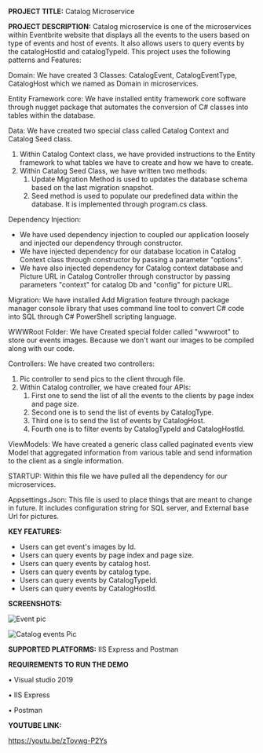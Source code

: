 **PROJECT TITLE:**  Catalog  Microservice

**PROJECT DESCRIPTION:**
Catalog microservice is one of the microservices within Eventbrite website that displays all the events  to the users based on type of events and host of events. It also allows users to query events by the catalogHostId and catalogTypeId. This project uses the following patterns and Features:

Domain:
We have created 3 Classes: CatalogEvent, CatalogEventType, CatalogHost which we named as Domain in microservices.

Entity Framework core:
We have installed entity framework core software through nugget package that automates the conversion of  C# classes into tables within the database.

Data:
We have created two special class called Catalog Context and Catalog Seed class.
1. Within Catalog Context class, we have provided instructions to the Entity framework to what tables we have to create and how we have to create.
2. Within Catalog Seed Class, we have written two methods:
   1. Update Migration Method  is used to updates the database schema based on the last migration snapshot.
   2. Seed method is used to populate our predefined data within the database. It is implemented through program.cs class.
	
Dependency Injection:
* We have used dependency injection to coupled our application loosely and injected our dependency through constructor. 
* We have injected dependency for our database location in Catalog Context class through constructor by passing a parameter "options".
* We have also injected dependency for  Catalog context database and Picture URL in Catalog Controller through constructor by passing parameters "context" for catalog Db and "config" for picture URL.

Migration:
We have installed  Add Migration feature through package manager console library  that uses command line tool  to convert C# code into SQL through  C# PowerShell scripting language.

WWWRoot Folder:
We have Created special folder called "wwwroot" to store our events images. Because we don't want our images to be compiled along with our code.

Controllers:
We have created two controllers:
1. Pic controller to send pics to the client through file.
2. Within Catalog controller, we have created four APIs:
   1. First one  to send the list of all the events to the clients by page index and page size.
   2. Second one is to  send  the list of events by CatalogType.
   3. Third one is to send the list of events by CatalogHost.
   4. Fourth one is to filter events by CatalogTypeId and CatalogHostId.
		
ViewModels:
We have created a generic class called paginated events view Model that aggregated information from various table and send information to the client as a single information. 

STARTUP:
Within this file we have pulled all the dependency for our microservices.

Appsettings.Json:
This file is used to place  things  that are meant to change in future. It includes configuration string for SQL server, and External base Url for pictures.

**KEY FEATURES:**
* Users can get event's images by Id.
* Users can query events by page index and page size.
* Users can query events by catalog host.
* Users can query events by catalog type.
* Users can query events by CatalogTypeId.
* Users can query events by CatalogHostId.
	

**SCREENSHOTS:**

![Event pic](https://github.com/sonali-mhihim/EventBritesOnContainers/blob/master/EventCatalogAPI/Docs/Screenshots/Eventpic.png)

![Catalog events Pic](https://github.com/sonali-mhihim/EventBritesOnContainers/blob/master/EventCatalogAPI/Docs/Screenshots/Catalogeventspic.png)


**SUPPORTED PLATFORMS:** IIS Express and Postman

**REQUIREMENTS TO RUN THE DEMO**

•  Visual studio 2019

•  IIS Express

•  Postman
  
**YOUTUBE LINK:**

https://youtu.be/zTovwg-P2Ys


 






